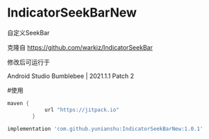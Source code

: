 # IndicatorSeekBarNew
自定义SeekBar

克隆自 https://github.com/warkiz/IndicatorSeekBar

修改后可运行于

Android Studio Bumblebee | 2021.1.1 Patch 2


#使用

```setting.gradle
maven {
            url "https://jitpack.io"
        }
```

```build.gradle
implementation 'com.github.yunianshu:IndicatorSeekBarNew:1.0.1'
```

